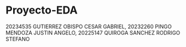 # Proyecto-EDA
20234535 GUTIERREZ OBISPO CESAR GABRIEL,
20232260 PINGO MENDOZA JUSTIN ANGELO,
20225147 QUIROGA SANCHEZ RODRIGO STEFANO

